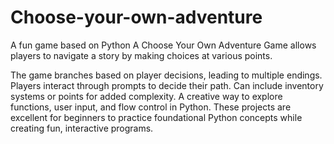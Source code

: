 # Choose-your-own-adventure
A fun game based on Python 
A Choose Your Own Adventure Game allows players to navigate a story by making choices at various points.

The game branches based on player decisions, leading to multiple endings.
Players interact through prompts to decide their path.
Can include inventory systems or points for added complexity.
A creative way to explore functions, user input, and flow control in Python.
These projects are excellent for beginners to practice foundational Python concepts while creating fun, interactive programs.








